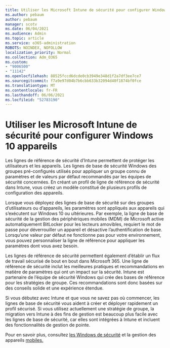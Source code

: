 ```yaml
---
title: Utiliser les Microsoft Intune de sécurité pour configurer Windows 10 appareils
ms.author: pebaum
author: pebaum
manager: scotv
ms.date: 06/04/2021
ms.audience: Admin
ms.topic: article
ms.service: o365-administration
ROBOTS: NOINDEX, NOFOLLOW
localization_priority: Normal
ms.collection: Adm_O365
ms.custom:
- "9006500"
- "11142"
ms.openlocfilehash: 88525fccd6dcde0cb3949e348d1f2a7df3ee7ce7
ms.sourcegitcommit: f7a9e97d04b7b6cbb633b32094d40f1874bf0fce
ms.translationtype: MT
ms.contentlocale: fr-FR
ms.lasthandoff: 06/06/2021
ms.locfileid: "52783190"
---
```

# <a name="use-microsoft-intune-security-baselines-to-configure-windows-10-devices"></a>Utiliser les Microsoft Intune de sécurité pour configurer Windows 10 appareils

Les lignes de référence de sécurité d’Intune permettent de protéger les utilisateurs et les appareils. Les lignes de base de sécurité Windows des groupes pré-configurés utilisés pour appliquer un groupe connu de paramètres et de valeurs par défaut recommandés par les équipes de sécurité concernées. En créant un profil de ligne de référence de sécurité dans Intune, vous créez un modèle constitué de plusieurs profils de configuration des appareils.

Lorsque vous déployez des lignes de base de sécurité sur des groupes d’utilisateurs ou d’appareils, les paramètres sont appliqués aux appareils qui s’exécutent sur Windows 10 ou ultérieures. Par exemple, la ligne de base de sécurité de la gestion des périphériques mobiles (MDM) de Microsoft active automatiquement BitLocker pour les lecteurs amovibles, requiert le mot de passe pour déverrouiller un appareil et désactive l’authentification de base. Lorsqu’une valeur par défaut ne fonctionne pas pour votre environnement, vous pouvez personnaliser la ligne de référence pour appliquer les paramètres dont vous avez besoin.

Les lignes de référence de sécurité permettent également d’établir un flux de travail sécurisé de bout en bout dans Microsoft 365. Une ligne de référence de sécurité inclut les meilleures pratiques et recommandations en matière de paramètres qui ont un impact sur la sécurité. Intune est partenaire de l’équipe de sécurité Windows qui crée des bases de référence pour les stratégies de groupe. Ces recommandations sont donc basées sur des conseils solide et une expérience étendue.

Si vous débutez avec Intune et que vous ne savez pas où commencer, les lignes de base de sécurité vous aident à créer et déployer rapidement un profil sécurisé. Si vous utilisez actuellement une stratégie de groupe, la migration vers Intune à des fins de gestion est beaucoup plus facile avec les lignes de base de sécurité, car elles sont intégrées à Intune et incluent des fonctionnalités de gestion de pointe.

Pour en savoir plus, consultez [les Windows de sécurité](/windows/security/threat-protection/windows-security-baselines) et la gestion des appareils [mobiles.](/windows/client-management/mdm/)

